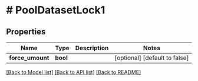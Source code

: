 # # PoolDatasetLock1

## Properties

Name | Type | Description | Notes
------------ | ------------- | ------------- | -------------
**force_umount** | **bool** |  | [optional] [default to false]

[[Back to Model list]](../../README.md#models) [[Back to API list]](../../README.md#endpoints) [[Back to README]](../../README.md)

